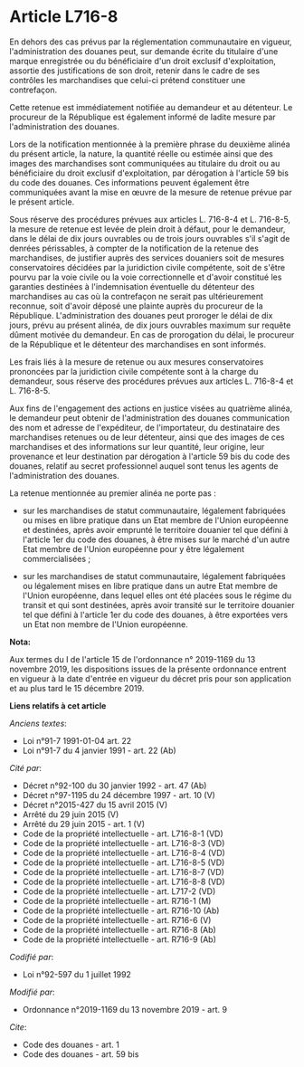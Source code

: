 # Article L716-8

En dehors des cas prévus par la réglementation communautaire en vigueur, l'administration des douanes peut, sur demande
écrite du titulaire d'une marque enregistrée ou du bénéficiaire d'un droit exclusif d'exploitation, assortie des
justifications de son droit, retenir dans le cadre de ses contrôles les marchandises que celui-ci prétend constituer une
contrefaçon.

Cette retenue est immédiatement notifiée au demandeur et au détenteur. Le procureur de la République est également informé de
ladite mesure par l'administration des douanes.

Lors de la notification mentionnée à la première phrase du deuxième alinéa du présent article, la nature, la quantité réelle
ou estimée ainsi que des images des marchandises sont communiquées au titulaire du droit ou au bénéficiaire du droit exclusif
d'exploitation, par dérogation à l'article 59 bis du code des douanes. Ces informations peuvent également être communiquées
avant la mise en œuvre de la mesure de retenue prévue par le présent article.

Sous réserve des procédures prévues aux articles L. 716-8-4 et L. 716-8-5, la mesure de retenue est levée de plein droit à
défaut, pour le demandeur, dans le délai de dix jours ouvrables ou de trois jours ouvrables s'il s'agit de denrées
périssables, à compter de la notification de la retenue des marchandises, de justifier auprès des services douaniers soit de
mesures conservatoires décidées par la juridiction civile compétente, soit de s'être pourvu par la voie civile ou la voie
correctionnelle et d'avoir constitué les garanties destinées à l'indemnisation éventuelle du détenteur des marchandises au
cas où la contrefaçon ne serait pas ultérieurement reconnue, soit d'avoir déposé une plainte auprès du procureur de la
République. L'administration des douanes peut proroger le délai de dix jours, prévu au présent alinéa, de dix jours ouvrables
maximum sur requête dûment motivée du demandeur. En cas de prorogation du délai, le procureur de la République et le
détenteur des marchandises en sont informés.

Les frais liés à la mesure de retenue ou aux mesures conservatoires prononcées par la juridiction civile compétente sont à la
charge du demandeur, sous réserve des procédures prévues aux articles L. 716-8-4 et L. 716-8-5.

Aux fins de l'engagement des actions en justice visées au quatrième alinéa, le demandeur peut obtenir de l'administration des
douanes communication des nom et adresse de l'expéditeur, de l'importateur, du destinataire des marchandises retenues ou de
leur détenteur, ainsi que des images de ces marchandises et des informations sur leur quantité, leur origine, leur provenance
et leur destination par dérogation à l'article 59 bis du code des douanes, relatif au secret professionnel auquel sont tenus
les agents de l'administration des douanes.

La retenue mentionnée au premier alinéa ne porte pas :

- sur les marchandises de statut communautaire, légalement fabriquées ou mises en libre pratique dans un Etat membre de
l'Union européenne et destinées, après avoir emprunté le territoire douanier tel que défini à l'article 1er du code des
douanes, à être mises sur le marché d'un autre Etat membre de l'Union européenne pour y être légalement commercialisées ;

- sur les marchandises de statut communautaire, légalement fabriquées ou légalement mises en libre pratique dans un autre
Etat membre de l'Union européenne, dans lequel elles ont été placées sous le régime du transit et qui sont destinées, après
avoir transité sur le territoire douanier tel que défini à l'article 1er du code des douanes, à être exportées vers un Etat
non membre de l'Union européenne.

**Nota:**

Aux termes du I de l'article 15 de l'ordonnance n° 2019-1169 du 13 novembre 2019, les dispositions issues de la présente
ordonnance entrent en vigueur à la date d'entrée en vigueur du décret pris pour son application et au plus tard le 15
décembre 2019.

**Liens relatifs à cet article**

_Anciens textes_:

  - Loi n°91-7 1991-01-04 art. 22
  - Loi n°91-7 du 4 janvier 1991 - art. 22 (Ab)

_Cité par_:

  - Décret n°92-100 du 30 janvier 1992 - art. 47 (Ab)
  - Décret n°97-1195 du 24 décembre 1997 - art. 10 (V)
  - Décret n°2015-427 du 15 avril 2015 (V)
  - Arrêté du 29 juin 2015 (V)
  - Arrêté du 29 juin 2015 - art. 1 (V)
  - Code de la propriété intellectuelle - art. L716-8-1 (VD)
  - Code de la propriété intellectuelle - art. L716-8-3 (VD)
  - Code de la propriété intellectuelle - art. L716-8-4 (VD)
  - Code de la propriété intellectuelle - art. L716-8-5 (VD)
  - Code de la propriété intellectuelle - art. L716-8-7 (VD)
  - Code de la propriété intellectuelle - art. L716-8-8 (VD)
  - Code de la propriété intellectuelle - art. L717-2 (VD)
  - Code de la propriété intellectuelle - art. R716-1 (M)
  - Code de la propriété intellectuelle - art. R716-10 (Ab)
  - Code de la propriété intellectuelle - art. R716-6 (V)
  - Code de la propriété intellectuelle - art. R716-8 (Ab)
  - Code de la propriété intellectuelle - art. R716-9 (Ab)

_Codifié par_:

  - Loi n°92-597 du 1 juillet 1992

_Modifié par_:

  - Ordonnance n°2019-1169 du 13 novembre 2019 - art. 9

_Cite_:

  - Code des douanes - art. 1
  - Code des douanes - art. 59 bis
